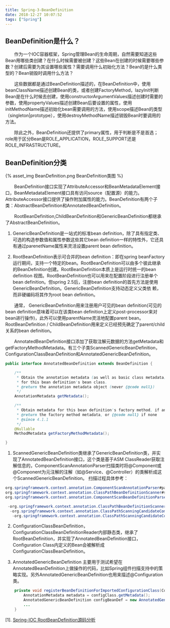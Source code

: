 ```yaml
---
title: Spring-3-BeanDefinition
date: 2018-12-27 10:07:52
tags: ["Spring"]
---
```


## BeanDefinition是什么？

　　作为一个IOC容器框架，Spring管理Bean的生命周期，自然需要知道这些Bean用哪些类创建？在什么时候需要被创建？这些Bean在创建的时候需要哪些参数？创建后需要为其设置哪些属性？需要调用什么初始化方法？Bean的是什么类型的？Bean销毁时调用什么方法？

<!-- more -->

　　这些数据都是通过BeanDefinition描述的，在BeanDefinition中，使用beanClassName描述创建Bean的类，或者创建FactoryMethod，lazyInit判断Bean是在什么时候去创建，使用constructorArgumentValues描述创建时需要的参数，使用propertyValues描述创建Bean后要设置的属性，使用initMethodName描述初始化bean需要调用的方法，使用scope描述Bean的类型（singleton|prototype），使用destroyMethodName描述销毁Bean时要调用的方法。


　　除此之外，BeanDefinition还提供了primary属性，用于判断是不是首选；role用于区分Bean是ROLE_APPLICATION，ROLE_SUPPORT还是ROLE_INFRASTRUCTURE。

## BeanDefinition分类

{% asset_img BeanDefinition.png BeanDefinition类图 %}

　　BeanDefinition接口实现了AttributeAccessor和BeanMetadataElement接口，BeanMetadataElement接口具有访问source（配置源）的能力。AttributeAccessor接口提供了操作附加属性的能力。BeanDefinition有两个子类：AbstractBeanDefinition和AnnotatedBeanDefinition。

　　RootBeanDefinition,ChildBeanDefinition和GenericBeanDefinition都继承了AbstractBeanDefinition。

1. GenericBeanDefinition是一站式的标准bean definition，除了具有指定类、可选的构造参数值和属性参数这些其它bean definition一样的特性外，它还具有通过parenetName属性来灵活设置parent bean definition。

2. RootBeanDefinition表示可合并的bean definition：即在spring beanFactory运行期间，支持一个特定的bean。RootBeanDefinition可以由多个彼此继承的BeanDefinition创建。RootBeanDefinition本质上是运行时统一的bean definition 视图。RootBeanDefinition也可以用来在配置阶段进行注册单个bean definition。但spring 2.5后，注册bean definition的首先方法是使用GenericBeanDefinition。GenericBeanDefinition支持动态定义父类依 赖，而非硬编码将其作为root bean definition。

　　通常， GenericBeanDefinition用来注册用户可见的bean definition(可见的bean definition意味着可以在该类bean definition上定义post-processor来对bean进行操作)，此外可以使用parentName灵活地配置parent bean。RootBeanDefinition / ChildBeanDefinition用来定义已经预先确定了parent/child关系的bean definition。


　　AnnotatedBeanDefinition接口添加了获取注解元数据的方法getMetadata和getFactoryMethodMetadata。有三个子类ScannedGenericBeanDefinition，ConfigurationClassBeanDefinition和AnnotatedGenericBeanDefinition。

```Java
public interface AnnotatedBeanDefinition extends BeanDefinition {

	/**
	 * Obtain the annotation metadata (as well as basic class metadata)
	 * for this bean definition's bean class.
	 * @return the annotation metadata object (never {@code null})
	 */
	AnnotationMetadata getMetadata();

	/**
	 * Obtain metadata for this bean definition's factory method, if any.
	 * @return the factory method metadata, or {@code null} if none
	 * @since 4.1.1
	 */
	@Nullable
	MethodMetadata getFactoryMethodMetadata();

}
```

1. ScannedGenericBeanDefinition类继承了GenericBeanDefinition类，并实现了AnnotatedBeanDefinition接口，这个类是基于ASM ClassReader获取注解信息的，ComponentScanAnnotationParser扫描类时将@Component或@Component为元注解的注解（如@Service、@Controller）的类解析成这个ScannedGenericBeanDefinition。 扫描过程具体参考：

```Java
org.springframework.context.annotation.ComponentScanAnnotationParser#parse
org.springframework.context.annotation.ClassPathBeanDefinitionScanner#scan
org.springframework.context.annotation.ComponentScanBeanDefinitionParser#parse

 -org.springframework.context.annotation.ClassPathBeanDefinitionScanner#doScan
  -org.springframework.context.annotation.ClassPathScanningCandidateComponentProvider#findCandidateComponents
   -org.springframework.context.annotation.ClassPathScanningCandidateComponentProvider#scanCandidateComponents
```

2. ConfigurationClassBeanDefinition，ConfigurationClassBeanDefinitionReader内部静态类，继承了RootBeanDefinition，并实现了AnnotatedBeanDefinition接口，Configuration Class内定义的Bean会被解析成ConfigurationClassBeanDefinition。

3. AnnotatedGenericBeanDefinition 主要用于测试希望在AnnotatedBeanDefinition上做操作的代码，比如Spring组件扫描支持中的策略实现。另外AnnotatedGenericBeanDefinition也用来描述@Configuration类。

```Java
	private void registerBeanDefinitionForImportedConfigurationClass(ConfigurationClass configClass) {
		AnnotationMetadata metadata = configClass.getMetadata();
		AnnotatedGenericBeanDefinition configBeanDef = new AnnotatedGenericBeanDefinition(metadata);
		...
	}
```


[1]. [Spring-IOC RootBeanDefinition源码分析](https://www.cnblogs.com/leihuazhe/p/9481124.html)





